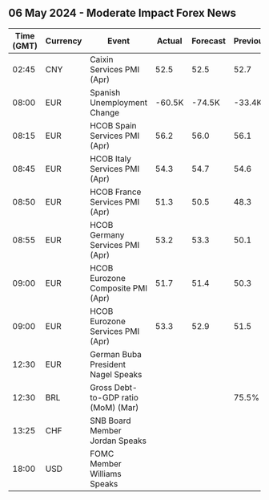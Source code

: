 ## 06 May 2024 - Moderate Impact Forex News

| Time (GMT) | Currency | Event | Actual | Forecast | Previous |
|------|----------|-------|--------|----------|----------|
| 02:45 | CNY | Caixin Services PMI (Apr) | 52.5 | 52.5 | 52.7 |
| 08:00 | EUR | Spanish Unemployment Change | -60.5K | -74.5K | -33.4K |
| 08:15 | EUR | HCOB Spain Services PMI (Apr) | 56.2 | 56.0 | 56.1 |
| 08:45 | EUR | HCOB Italy Services PMI (Apr) | 54.3 | 54.7 | 54.6 |
| 08:50 | EUR | HCOB France Services PMI (Apr) | 51.3 | 50.5 | 48.3 |
| 08:55 | EUR | HCOB Germany Services PMI (Apr) | 53.2 | 53.3 | 50.1 |
| 09:00 | EUR | HCOB Eurozone Composite PMI (Apr) | 51.7 | 51.4 | 50.3 |
| 09:00 | EUR | HCOB Eurozone Services PMI (Apr) | 53.3 | 52.9 | 51.5 |
| 12:30 | EUR | German Buba President Nagel Speaks |  |  |  |
| 12:30 | BRL | Gross Debt-to-GDP ratio (MoM) (Mar) |  |  | 75.5% |
| 13:25 | CHF | SNB Board Member Jordan Speaks |  |  |  |
| 18:00 | USD | FOMC Member Williams Speaks |  |  |  |
